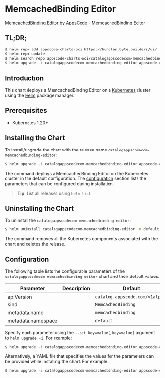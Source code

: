# MemcachedBinding Editor

[MemcachedBinding Editor by AppsCode](https://appscode.com) - MemcachedBinding Editor

## TL;DR;

```bash
$ helm repo add appscode-charts-oci https://bundles.byte.builders/ui/
$ helm repo update
$ helm search repo appscode-charts-oci/catalogappscodecom-memcachedbinding-editor --version=v0.8.0
$ helm upgrade -i catalogappscodecom-memcachedbinding-editor appscode-charts-oci/catalogappscodecom-memcachedbinding-editor -n default --create-namespace --version=v0.8.0
```

## Introduction

This chart deploys a MemcachedBinding Editor on a [Kubernetes](http://kubernetes.io) cluster using the [Helm](https://helm.sh) package manager.

## Prerequisites

- Kubernetes 1.20+

## Installing the Chart

To install/upgrade the chart with the release name `catalogappscodecom-memcachedbinding-editor`:

```bash
$ helm upgrade -i catalogappscodecom-memcachedbinding-editor appscode-charts-oci/catalogappscodecom-memcachedbinding-editor -n default --create-namespace --version=v0.8.0
```

The command deploys a MemcachedBinding Editor on the Kubernetes cluster in the default configuration. The [configuration](#configuration) section lists the parameters that can be configured during installation.

> **Tip**: List all releases using `helm list`

## Uninstalling the Chart

To uninstall the `catalogappscodecom-memcachedbinding-editor`:

```bash
$ helm uninstall catalogappscodecom-memcachedbinding-editor -n default
```

The command removes all the Kubernetes components associated with the chart and deletes the release.

## Configuration

The following table lists the configurable parameters of the `catalogappscodecom-memcachedbinding-editor` chart and their default values.

|     Parameter      | Description |                  Default                   |
|--------------------|-------------|--------------------------------------------|
| apiVersion         |             | <code>catalog.appscode.com/v1alpha1</code> |
| kind               |             | <code>MemcachedBinding</code>              |
| metadata.name      |             | <code>memcachedbinding</code>              |
| metadata.namespace |             | <code>default</code>                       |


Specify each parameter using the `--set key=value[,key=value]` argument to `helm upgrade -i`. For example:

```bash
$ helm upgrade -i catalogappscodecom-memcachedbinding-editor appscode-charts-oci/catalogappscodecom-memcachedbinding-editor -n default --create-namespace --version=v0.8.0 --set apiVersion=catalog.appscode.com/v1alpha1
```

Alternatively, a YAML file that specifies the values for the parameters can be provided while
installing the chart. For example:

```bash
$ helm upgrade -i catalogappscodecom-memcachedbinding-editor appscode-charts-oci/catalogappscodecom-memcachedbinding-editor -n default --create-namespace --version=v0.8.0 --values values.yaml
```
